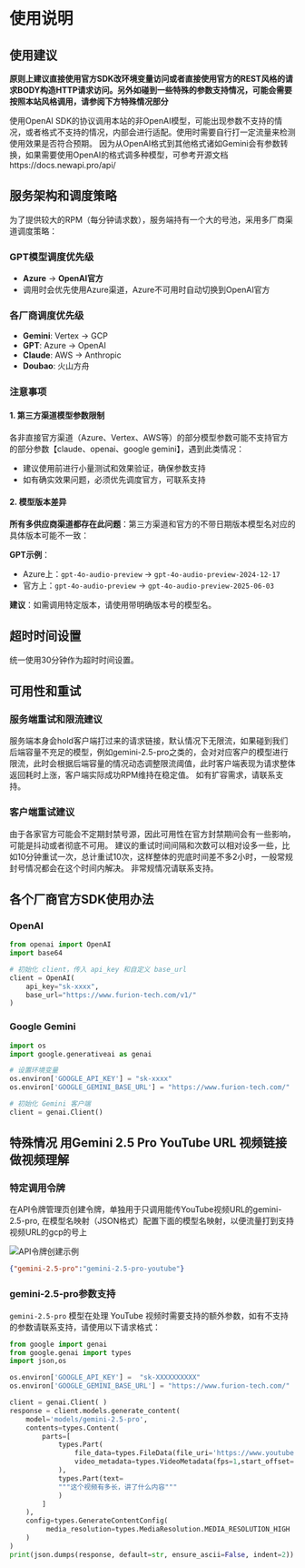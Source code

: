 # 使用说明

## 使用建议

**原则上建议直接使用官方SDK改环境变量访问或者直接使用官方的REST风格的请求BODY构造HTTP请求访问。另外如碰到一些特殊的参数支持情况，可能会需要按照本站风格调用，请参阅下方特殊情况部分**

使用OpenAI SDK的协议调用本站的非OpenAI模型，可能出现参数不支持的情况，或者格式不支持的情况，内部会进行适配。使用时需要自行打一定流量来检测使用效果是否符合预期。
因为从OpenAI格式到其他格式诸如Gemini会有参数转换，如果需要使用OpenAI的格式调多种模型，可参考开源文档https://docs.newapi.pro/api/

## 服务架构和调度策略

为了提供较大的RPM（每分钟请求数），服务端持有一个大的号池，采用多厂商渠道调度策略：

### GPT模型调度优先级
- **Azure** → **OpenAI官方**
- 调用时会优先使用Azure渠道，Azure不可用时自动切换到OpenAI官方

### 各厂商调度优先级
- **Gemini**: Vertex → GCP 
- **GPT**: Azure → OpenAI
- **Claude**: AWS → Anthropic  
- **Doubao**: 火山方舟

  
### 注意事项

#### 1. 第三方渠道模型参数限制
各非直接官方渠道（Azure、Vertex、AWS等）的部分模型参数可能不支持官方的部分参数【claude、openai、google gemini】，遇到此类情况：
- 建议使用前进行小量测试和效果验证，确保参数支持
- 如有确实效果问题，必须优先调度官方，可联系支持

#### 2. 模型版本差异
**所有多供应商渠道都存在此问题**：第三方渠道和官方的不带日期版本模型名对应的具体版本可能不一致：

**GPT示例**：
- Azure上：`gpt-4o-audio-preview` → `gpt-4o-audio-preview-2024-12-17`
- 官方上：`gpt-4o-audio-preview` → `gpt-4o-audio-preview-2025-06-03`


**建议**：如需调用特定版本，请使用带明确版本号的模型名。

## 超时时间设置
统一使用30分钟作为超时时间设置。

## 可用性和重试
### 服务端重试和限流建议
服务端本身会hold客户端打过来的请求链接，默认情况下无限流，如果碰到我们后端容量不充足的模型，例如gemini-2.5-pro之类的，会对对应客户的模型进行限流，此时会根据后端容量的情况动态调整限流阈值，此时客户端表现为请求整体返回耗时上涨，客户端实际成功RPM维持在稳定值。
如有扩容需求，请联系支持。
### 客户端重试建议
由于各家官方可能会不定期封禁号源，因此可用性在官方封禁期间会有一些影响，可能是抖动或者彻底不可用。
建议的重试时间间隔和次数可以相对设多一些，比如10分钟重试一次，总计重试10次，这样整体的兜底时间差不多2小时，一般常规封号情况都会在这个时间内解决。
非常规情况请联系支持。

## 各个厂商官方SDK使用办法

### OpenAI

```python
from openai import OpenAI
import base64

# 初始化 client，传入 api_key 和自定义 base_url
client = OpenAI(
    api_key="sk-xxxx",
    base_url="https://www.furion-tech.com/v1/"
)
```

### Google Gemini

```python
import os
import google.generativeai as genai

# 设置环境变量
os.environ['GOOGLE_API_KEY'] = "sk-xxxx"
os.environ['GOOGLE_GEMINI_BASE_URL'] = "https://www.furion-tech.com/"

# 初始化 Gemini 客户端
client = genai.Client()
```

## 特殊情况  用Gemini 2.5 Pro YouTube URL 视频链接做视频理解
### 特定调用令牌
在API令牌管理页创建令牌，单独用于只调用能传YouTube视频URL的gemini-2.5-pro, 在模型名映射（JSON格式）配置下面的模型名映射，以便流量打到支持视频URL的gcp的号上

![API令牌创建示例](/docs/using/api_create.png)

```json
{"gemini-2.5-pro":"gemini-2.5-pro-youtube"}
```

### gemini-2.5-pro参数支持
`gemini-2.5-pro` 模型在处理 YouTube 视频时需要支持的额外参数，如有不支持的参数请联系支持，请使用以下请求格式：

```python
from google import genai
from google.genai import types
import json,os

os.environ['GOOGLE_API_KEY'] =  "sk-XXXXXXXXXX"
os.environ['GOOGLE_GEMINI_BASE_URL'] = "https://www.furion-tech.com/"

client = genai.Client( )
response = client.models.generate_content(
    model='models/gemini-2.5-pro',
    contents=types.Content(
        parts=[
            types.Part(
                file_data=types.FileData(file_uri='https://www.youtube.com/watch?v=Oy-GxFRzCDo'),
                video_metadata=types.VideoMetadata(fps=1,start_offset='0s',end_offset='3s')
            ),
            types.Part(text=
            """这个视频有多长，讲了什么内容"""
            )
        ]
    ),
    config=types.GenerateContentConfig(
         media_resolution=types.MediaResolution.MEDIA_RESOLUTION_HIGH  
    )
)
print(json.dumps(response, default=str, ensure_ascii=False, indent=2))
```
